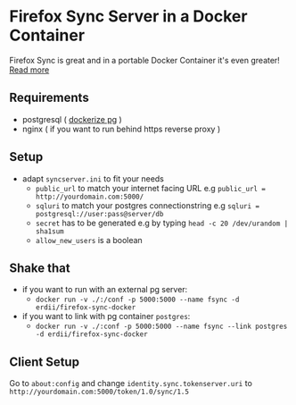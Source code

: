 # Firefox Sync Server in a Docker Container

Firefox Sync is great and in a portable Docker Container it's even greater! [Read more](https://docs.services.mozilla.com/howtos/run-sync-1.5.html)

## Requirements

* postgresql ( [dockerize pg](https://gist.github.com/erdii/2f56556b59447db83bc9) )
* nginx ( if you want to run behind https reverse proxy )


## Setup

* adapt `syncserver.ini` to fit your needs
  * `public_url` to match your internet facing URL e.g `public_url = http://yourdomain.com:5000/`
  * `sqluri` to match your postgres connectionstring e.g `sqluri = postgresql://user:pass@server/db`
  * `secret` has to be generated e.g by typing `head -c 20 /dev/urandom | sha1sum`
  * `allow_new_users` is a boolean


## Shake that

* if you want to run with an external pg server:
  * `docker run -v ./:/conf -p 5000:5000 --name fsync -d erdii/firefox-sync-docker`
* if you want to link with pg container `postgres`:
  * `docker run -v ./:conf -p 5000:5000 --name fsync --link postgres -d erdii/firefox-sync-docker`

## Client Setup

Go to `about:config` and change `identity.sync.tokenserver.uri` to `http://yourdomain.com:5000/token/1.0/sync/1.5`
